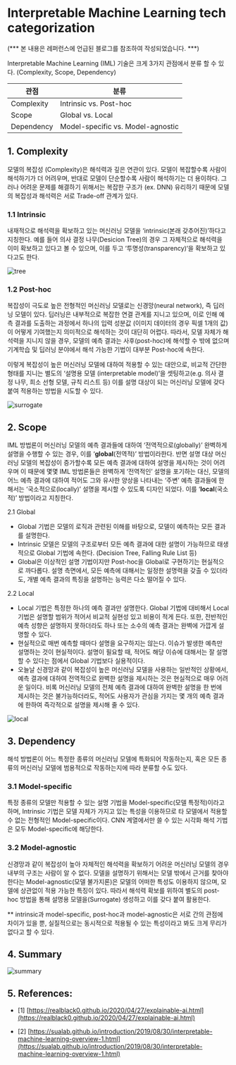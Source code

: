 # Interpretable Machine Learning tech categorization

(*** 본 내용은 레퍼런스에 언급된 블로그를 참조하여 작성되었습니다. ***)

Interpretable Machine Learning (IML) 기술은 크게 3가지 관점에서 분류 할 수 있다. (Complexity, Scope, Dependency)

|관점|분류|
|---|---|
|Complexity|Intrinsic vs. Post-hoc|
|Scope|Global vs. Local|
|Dependency|Model-specific vs. Model-agnostic|

## 1. Complexity

모델의 복잡성 (Complexity)은 해석력과 깊은 연관이 있다. 모델이 복잡할수록 사람이 해석하기가 더 어려우며, 반대로 모델이 단순할수록 사람이 해석하기는 더 용이하다. 그러나 어려운 문제를 해결하기 위해서는 복잡한 구조가 (ex. DNN) 유리하기 때문에 모델의 복잡성과 해석력은 서로 Trade-off 관계가 있다.

### 1.1 Intrinsic

내재적으로 해석력을 확보하고 있는 머신러닝 모델을 ‘intrinsic(본래 갖추어진)’하다고 지칭한다. 예를 들어 의사 결정 나무(Desicion Tree)의 경우 그 자체적으로 해석력을 이미 확보하고 있다고 볼 수 있으며, 이를 두고 ‘투명성(transparency)‘을 확보하고 있다고도 한다. 

![tree](https://user-images.githubusercontent.com/7313213/138577190-9ae446f2-a8b8-4275-b02e-9de37b08b579.png)

### 1.2 Post-hoc

복잡성이 극도로 높은 전형적인 머신러닝 모델로는 신경망(neural network), 즉 딥러닝 모델이 있다. 딥러닝은 내부적으로 복잡한 연결 관계를 지니고 있으며, 이로 인해 예측 결과를 도출하는 과정에서 하나의 입력 성분값 (이미지 데이터의 경우 픽셀 1개의 값)이 어떻게 기여했는지 의미적으로 해석하는 것이 대단히 어렵다. 따라서, 모델 자체가 해석력을 지니지 않을 경우, 모델의 예측 결과는 사후(post-hoc)에 해석할 수 밖에 없으며 기계학습 및 딥러닝 분야에서 해석 가능한 기법이 대부분 Post-hoc에 속한다.

이렇게 복잡성이 높은 머신러닝 모델에 대하여 적용할 수 있는 대안으로, 비교적 간단한 형태를 지니는 별도의 ‘설명용 모델 (interpretable model)’을 셋팅하고(e.g. 의사 결정 나무, 희소 선형 모델, 규칙 리스트 등) 이를 설명 대상이 되는 머신러닝 모델에 갖다 붙여 적용하는 방법을 시도할 수 있다.

![surrogate](https://user-images.githubusercontent.com/7313213/138577224-ffbb3364-b606-4487-a998-580951be0a59.jpg)

## 2. Scope

IML 방법론이 머신러닝 모델의 예측 결과들에 대하여 ‘전역적으로(globally)’ 완벽하게 설명을 수행할 수 있는 경우, 이를 ‘**global**(전역적)’ 방법이라한다. 반면 설명 대상 머신러닝 모델의 복잡성이 증가할수록 모든 예측 결과에 대하여 설명을 제시하는 것이 어려우며 이 때문에 몇몇 IML 방법론들은 완벽하게 ‘전역적인’ 설명을 포기하는 대신, 모델의 어느 예측 결과에 대하여 적어도 그와 유사한 양상을 나타내는 ‘주변’ 예측 결과들에 한해서는 ‘국소적으로(locally)’ 설명을 제시할 수 있도록 디자인 되었다. 이를 ‘**local**(국소적)’ 방법이라고 지칭한다.

2.1 Global

- Global 기법은 모델의 로직과 관련된 이해를 바탕으로, 모델이 예측하는 모든 결과를 설명한다.
- Intrinsic 모델은 모델의 구조로부터 모든 예측 결과에 대한 설명이 가능하므로 태생적으로 Global 기법에 속한다. (Decision Tree, Falling Rule List 등)
- Global은 이상적인 설명 기법이지만 Post-hoc을 Global로 구현하기는 현실적으로 까다롭다. 설명 측면에서, 모든 예측에 대해서는 일정한 설명력을 갖출 수 있더라도, 개별 예측 결과의 특징을 설명하는 능력은 다소 떨어질 수 있다.

2.2 Local

- Local 기법은 특정한 하나의 예측 결과만 설명한다. Global 기법에 대비해서 Local 기법은 설명할 범위가 적어서 비교적 실현성 있고 비용이 적게 든다. 또한, 전반적인 예측 성향은 설명하지 못하더라도 하나 또는 소수의 예측 결과는 완벽에 가깝게 설명할 수 있다.
- 현실적으로 매번 예측할 때마다 설명을 요구하지는 않는다. 이슈가 발생한 예측만 설명하는 것이 현실적이다. 설명이 필요할 때, 적어도 해당 이슈에 대해서는 잘 설명할 수 있다는 점에서 Global 기법보다 실용적이다.
- 오늘날 신경망과 같이 복잡성이 높은 머신러닝 모델을 사용하는 일반적인 상황에서, 예측 결과에 대하여 전역적으로 완벽한 설명을 제시하는 것은 현실적으로 매우 어려운 일이다. 비록 머신러닝 모델의 전체 예측 결과에 대하여 완벽한 설명을 한 번에 제시하는 것은 불가능하더라도, 적어도 사용자가 관심을 가지는 몇 개의 예측 결과에 한하여 즉각적으로 설명을 제시해 줄 수 있다.

![local](https://user-images.githubusercontent.com/7313213/138577416-88b2f109-d482-44f2-8481-7467dcc326dd.jpg)
## 3. Dependency

해석 방법론이 어느 특정한 종류의 머신러닝 모델에 특화되어 작동하는지, 혹은 모든 종류의 머신러닝 모델에 범용적으로 작동하는지에 따라 분류할 수도 있다.

### 3.1 Model-specific

특정 종류의 모델만 적용할 수 있는 설명 기법을 Model-specific(모델 특정적)이라고 하며,  Intrinsic 기법은 모델 자체가 가지고 있는 특성을 이용하므로 타 모델에서 적용할 수 없는 전형적인 Model-specific이다.  CNN 계열에서만 쓸 수 있는 시각화 해석 기법은 모두 Model-specific에 해당한다.

### 3.2 Model-agnostic

신경망과 같이 복잡성이 높아 자체적인 해석력을 확보하기 어려운 머신러닝 모델의 경우 내부의 구조는 사람이 알 수 없다.  모델을 설명하기 위해서는 모델 밖에서 근거를 찾아야 한다는 Model-agnostic(모델 불가지론)은 모델의 어떠한 특성도 이용하지 않으며, 모델에 상관없이 적용 가능한 특징이 있다. 따라서 해석력 확보를 위하여 별도의 post-hoc 방법을 통해 설명용 모델을(Surrogate) 생성하고 이를 갖다 붙여 활용한다.

** intrinsic과 model-specific, post-hoc과 model-agnostic은 서로 간의 관점에 차이가 있을 뿐, 실질적으로는 동시적으로 적용될 수 있는 특성이라고 봐도 크게 무리가 없다고 할 수 있다.

## 4. Summary

![summary](https://user-images.githubusercontent.com/7313213/138577287-7adfdb0a-4d1e-46bb-b83c-56623ed84fc6.png)
## 5. References:
- [1] [https://realblack0.github.io/2020/04/27/explainable-ai.html](https://realblack0.github.io/2020/04/27/explainable-ai.html)

- [2] [https://sualab.github.io/introduction/2019/08/30/interpretable-machine-learning-overview-1.html](https://sualab.github.io/introduction/2019/08/30/interpretable-machine-learning-overview-1.html)